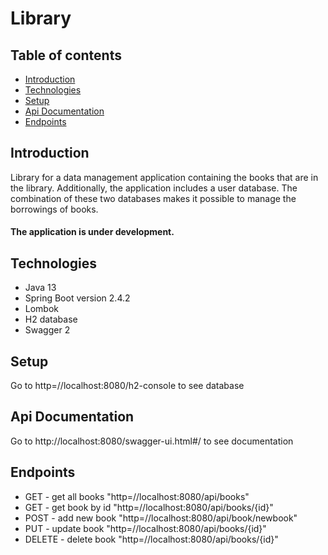 # Library

## Table of contents
* [Introduction](#introduction)
* [Technologies](#technologies)
* [Setup](#setup)
* [Api Documentation](#Api)
* [Endpoints](#endpoints)

## Introduction
Library for a data management application containing the books that are in the library. Additionally, the application includes a user database. The combination of these two databases makes it possible to manage the borrowings of books.

#### The application is under development.

## Technologies 
* Java 13
* Spring Boot version 2.4.2
* Lombok 
* H2 database
* Swagger 2

## Setup
Go to http=//localhost:8080/h2-console to see database

## Api Documentation

Go to http://localhost:8080/swagger-ui.html#/ to see documentation 

## Endpoints
* GET - get all books "http=//localhost:8080/api/books"
* GET - get book by id "http=//localhost:8080/api/books/{id}"
* POST - add new book "http=//localhost:8080/api/book/newbook"
* PUT - update book "http=//localhost:8080/api/books/{id}"
* DELETE - delete book "http=//localhost:8080/api/books/{id}"


